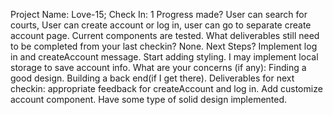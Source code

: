 Project Name: Love-15;
Check In: 1
Progress made? User can search for courts, User can create account or log in, user can go to separate create account page. Current components are tested.
What deliverables still need to be completed from your last checkin? None.
Next Steps? Implement log in and createAccount message. Start adding styling. I may implement local storage to save account info.
What are your concerns (if any): Finding a good design. Building a back end(if I get there).
Deliverables for next checkin: appropriate feedback for createAccount and log in. Add customize account component. Have some type of solid design implemented.
